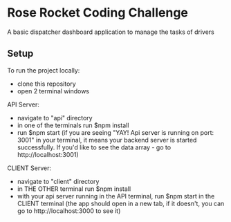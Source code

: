 # Rose Rocket Coding Challenge

A basic dispatcher dashboard application to manage the tasks of drivers

## Setup

To run the project locally:

- clone this repository
- open 2 terminal windows

API Server:

- navigate to "api" directory
- in one of the terminals run $npm install
- run $npm start
  (if you are seeing "YAY! Api server is running on port: 3001" in your terminal, it means your backend server is started successfully. If you'd like to see the data array - go to http://localhost:3001)

CLIENT Server:

- navigate to "client" directory
- in THE OTHER terminal run $npm install
- with your api server running in the API terminal, run $npm start in the CLIENT terminal
  (the app should open in a new tab, if it doesn't, you can go to http://localhost:3000 to see it)
